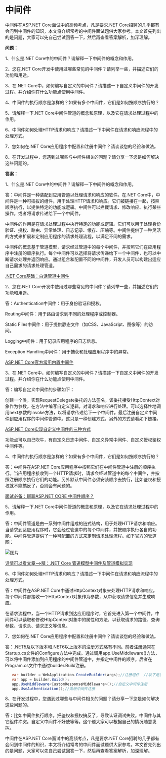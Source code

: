 # 中间件

  中间件在ASP.NET Core面试中的高频考点，凡是要求.NET Core招聘的几乎都有会问到中间件的知识，本文将介绍常考的中间件面试题供大家参考。本文首先列出的是问题，大家可以先自己尝试回答一下，然后再查看答案解析，加深理解。

**问题：**

1、什么是.NET Core中的中间件？请解释一下中间件的概念和作用。

2、您在.NET Core开发中使用过哪些常见的中间件？请列举一些，并描述它们的功能和用途。

3、在.NET Core中，如何编写自定义的中间件？请描述一下自定义中间件的开发过程。并介绍你在什么功能点使用中间件。

4、中间件的执行顺序是怎样的？如果有多个中间件，它们是如何按顺序执行的？

5、请解释一下.NET Core中间件管道的概念和原理，以及它在请求处理过程中的作用。

6、中间件如何处理HTTP请求和响应？请描述一下中间件在请求和响应流程中的处理方式。

7、您如何在.NET Core应用程序中配置和注册中间件？请谈谈您的经验和做法。

8、在开发过程中，您遇到过哪些与中间件相关的问题？请分享一下您是如何解决这些问题的。



**答案：**

1、什么是.NET Core中的中间件？请解释一下中间件的概念和作用。

答：中间件是一种装配到应用管道以处理请求和响应的软件。在.NET Core中，中间件是一种可插拔的组件，用于处理HTTP请求和响应。它们被链接在一起，按照顺序执行，以提供特定的功能或逻辑。中间件可以拦截请求、修改响应、执行某些操作，或者将请求传递给下一个中间件。

中间件的作用是在请求处理过程中执行特定的功能或逻辑。它们可以用于处理身份验证、授权、路由、异常处理、日志记录、缓存、压缩等。中间件提供了一种灵活的方式来扩展和定制应用程序的请求处理流程，以满足不同的需求。

中间件的概念基于管道模型，请求经过管道中的每个中间件，并按照它们在应用程序中注册的顺序执行。每个中间件可以选择将请求传递给下一个中间件，也可以中断请求处理并返回响应。通过组合和配置不同的中间件，开发人员可以构建出适应自己需求的请求处理管道。

[.NET Core基础：白话管道中间件](http://mp.weixin.qq.com/s?__biz=MzI2NDE1MDE1MQ==&mid=2650839885&idx=1&sn=b8b5ec9990ca89c724b921d27d991fb6&chksm=f14536a5c632bfb3d80b40ff64b052a01cd2c2435d22f9b682613cfab05614f3b541687490b7&scene=21#wechat_redirect)



2、您在.NET Core开发中使用过哪些常见的中间件？请列举一些，并描述它们的功能和用途。

答：Authentication中间件：用于身份验证和授权。

Routing中间件：用于路由请求到不同的处理程序或控制器。

Static Files中间件：用于提供静态文件（如CSS、JavaScript、图像等）的访问。

Logging中间件：用于记录应用程序的日志信息。

Exception Handling中间件：用于捕获和处理应用程序中的异常。

[ASP.NET Core官方常用内置中间件](http://mp.weixin.qq.com/s?__biz=MzI2NDE1MDE1MQ==&mid=2650843852&idx=1&sn=ed9574ca97fa20af1b9bbc789f91bed6&chksm=f1450724c6328e32e938a0611174c6a40bd0bfc05c0969d6b6722089bf947c023481a3a0106c&scene=21#wechat_redirect)



3、在.NET Core中，如何编写自定义的中间件？请描述一下自定义中间件的开发过程。并介绍你在什么功能点使用中间件。

答：编写自定义中间件的步骤如下：

创建一个类，实现RequestDelegate委托的方法签名，该委托接受HttpContext对象作为参数。在方法中编写自定义逻辑，对请求和响应进行处理。可以选择性地调用next参数的Invoke方法，以将请求传递给下一个中间件。最后注册自定义中间件到应用程序的中间件管道中。这只是一种创建方式，另外的方式请看如下链接。

[ASP.NET Core实现自定义中间件的三种方式](http://mp.weixin.qq.com/s?__biz=MzI2NDE1MDE1MQ==&mid=2650846651&idx=1&sn=c2b94b4f30156fc1a57b919a84718be7&chksm=f1451853c6329145c7434e443ef333cb70e209e54902ff590ffe9274af179dd6a869f78ab6ec&scene=21#wechat_redirect)

功能点可以自己吹牛，有自定义日志中间件、自定义异常中间件、自定义授权鉴权中间件等。



4、中间件的执行顺序是怎样的？如果有多个中间件，它们是如何按顺序执行的？

答：中间件在ASP.NET Core应用程序中按照它们在中间件管道中注册的顺序执行。当应用程序接收到一个HTTP请求时，请求会经过管道中的每个中间件，并按照注册顺序执行它们的功能。另外默认中间件必须安装顺序去执行，比如鉴权和授权就不能搞反了，否则会有问题的。



[面试必备：聊聊ASP.NET CORE 中间件顺序？](http://mp.weixin.qq.com/s?__biz=MzI2NDE1MDE1MQ==&mid=2650837896&idx=1&sn=97fb060b62098db1184506bd274a157f&chksm=f1453e60c632b776498d89b655973fe541f9dc3352d3e61fa0f000a1f0da318b7219574a34c2&scene=21#wechat_redirect)



5、请解释一下.NET Core中间件管道的概念和原理，以及它在请求处理过程中的作用。

答：中间件管道是由一系列中间件组成的链式结构，用于处理HTTP请求和响应。当请求到达应用程序时，它会经过管道中的每个中间件，并按顺序执行各自的功能。中间件管道提供了一种可配置的方式来定制请求处理流程。如下官方的管道图：

![图片](https://mmbiz.qpic.cn/sz_mmbiz_png/oDaAmt9QDicS3XaflHlW39UqxLia2zUzMXgZhksNJMl7MJpsJmngTA8v7kGaoOZgnNiam2fy2r3EbfBsWEKcdwqTQ/640?wx_fmt=png&wxfrom=5&wx_lazy=1&wx_co=1)

[详情可以看文章-->精：.NET Core 管道模型中间件及管道模拟实现](http://mp.weixin.qq.com/s?__biz=MzI2NDE1MDE1MQ==&mid=2650846583&idx=2&sn=2ad80ab8971764f38d9eacf960e33e27&chksm=f145189fc632918932ad0136846e86502478a4d4b2948daf1c48a3adfd335e39a71510d94c39&scene=21#wechat_redirect)



6、中间件如何处理HTTP请求和响应？请描述一下中间件在请求和响应流程中的处理方式。

答：中间件在ASP.NET Core中通过HttpContext对象来处理HTTP请求和响应。每个中间件都接收一个HttpContext对象作为参数，从中获取请求信息并生成响应。

在请求流程中，当一个HTTP请求到达应用程序时，它首先进入第一个中间件。中间件可以读取和修改HttpContext对象中的属性和方法，以获取请求的路径、查询参数、请求头、请求正文等信息。



7、您如何在.NET Core应用程序中配置和注册中间件？请谈谈您的经验和做法。

答：.NET5及以下版本和.NET6以上版本的注册方式略有不同。前者注册通常在Startup.cs文件的Configure方法中完成。通过调用app.UseMiddleware<TMiddleware>()方法，可以将中间件添加到应用程序的中间件管道中，并指定中间件的顺序。后者在Program.cs文件中通过builder.Build注册。

 

```c#
   var builder = WebApplication.CreateBuilder(args);//注册组件  //以下是注册中间件 
   var app = builder.Build();  
   app.UseMiddleware<CustomResponseMiddleware>();//自定义中间件注册  
   app.UseAuthentication();//系统中间件注册  
```



8、在开发过程中，您遇到过哪些与中间件相关的问题？请分享一下您是如何解决这些问题的。

答：比如中间件执行顺序，把鉴权和授权搞反了，导致认证调试失败。中间件与其它组件冲突。自定义中间件不好使等等。这个题大家可以根据自己的情况随意发挥。 

中间件在ASP.NET Core面试中的高频考点，凡是要求.NET Core招聘的几乎都有会问到中间件的知识，本文将介绍常考的中间件面试题供大家参考。本文首先列出的是问题，大家可以先自己尝试回答一下，然后再查看答案解析，加深理解。

